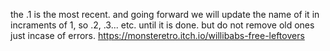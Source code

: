 the .1 is the most recent. and going forward we will update the name of it in incraments of 1, so .2, .3... etc. until it is done. but do not remove old ones just incase of errors.
https://monsteretro.itch.io/willibabs-free-leftovers

